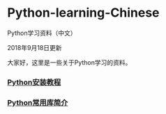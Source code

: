 # Python-learning-Chinese
Python学习资料（中文）

2018年9月18日更新

大家好，这里是一些关于Python学习的资料。

### [Python安装教程](installation.md)
### [Python常用库简介](libraries.md)
